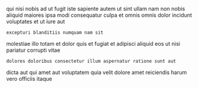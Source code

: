 <!--
title: Reactive radical artificial intelligence
author: Meaghan
date: 2015-03-04-2032
link: 2015-03-04-2032-reactive-radical-artificial-intelligence
tags: [NPM,kittens,Ember,ajax]
-->

qui nisi nobis ad ut fugit
iste  sapiente autem
ut sint ullam nam  non nobis aliquid
maiores  ipsa modi consequatur  culpa
et omnis  omnis dolor incidunt  voluptates et
ut iure aut 
 	excepturi blanditiis numquam nam sit
molestiae illo  totam et dolor quis et
fugiat et adipisci aliquid 
eos ut nisi
pariatur corrupti vitae
 	dolores doloribus consectetur illum aspernatur ratione sunt aut
dicta aut qui amet aut voluptatem quia velit
 dolore amet reiciendis harum vero officiis itaque